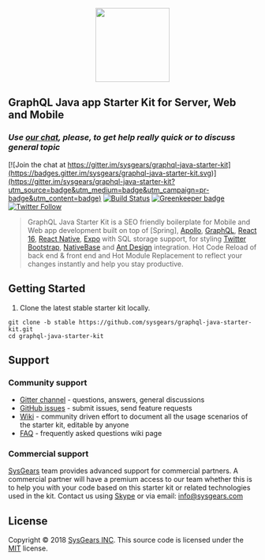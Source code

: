 <p align="center"><a href="#"><img width="150" src="https://rawgit.com/sysgears/apollo-universal-starter-kit/master/logo.svg"></a></p>

## GraphQL Java app Starter Kit for Server, Web and Mobile

### _Use [our chat](https://gitter.im/sysgears/graphql-java-starter-kit), please, to get help really quick or to discuss general topic_ ###

[![Join the chat at https://gitter.im/sysgears/graphql-java-starter-kit](https://badges.gitter.im/sysgears/graphql-java-starter-kit.svg)](https://gitter.im/sysgears/graphql-java-starter-kit?utm_source=badge&utm_medium=badge&utm_campaign=pr-badge&utm_content=badge)
[![Build Status](https://travis-ci.org/sysgears/graphql-java-starter-kit.svg?branch=master)](https://travis-ci.org/sysgears/graphql-java-starter-kit)
[![Greenkeeper badge](https://badges.greenkeeper.io/sysgears/graphql-java-starter-kit.svg)](https://greenkeeper.io/)
[![Twitter Follow](https://img.shields.io/twitter/follow/sysgears.svg?style=social)](https://twitter.com/sysgears)

> GraphQL Java Starter Kit is a SEO friendly boilerplate for Mobile and Web app development built on top
> of [Spring], [Apollo], [GraphQL], [React 16], [React Native], [Expo] with SQL storage support, for styling
> [Twitter Bootstrap], [NativeBase] and [Ant Design] integration. Hot Code Reload of back end & front end
> and Hot Module Replacement to reflect your changes instantly and help you stay productive.

## Getting Started

1. Clone the latest stable starter kit locally.

```
git clone -b stable https://github.com/sysgears/graphql-java-starter-kit.git
cd graphql-java-starter-kit
```

## Support

### Community support

* [Gitter channel] - questions, answers, general discussions
* [GitHub issues] - submit issues, send feature requests
* [Wiki] - community driven effort to document all the usage scenarios of the starter kit, editable by anyone
* [FAQ] - frequently asked questions wiki page

### Commercial support

[SysGears](https://sysgears.com) team provides advanced support for commercial partners. A commercial partner will have
a premium access to our team whether this is to help you with your code based on this starter kit or related
technologies used in the kit. Contact us using [Skype](http://hatscripts.com/addskype?sysgears) or via email:
[info@sysgears.com](mailto:info@sysgears.com)

## License

Copyright © 2018 [SysGears INC]. This source code is licensed under the [MIT] license.

[mit]: LICENSE
[apollo]: http://www.apollostack.com
[graphql]: http://graphql.org
[react 16]: https://facebook.github.io/react
[react hot loader v3]: https://github.com/gaearon/react-hot-loader
[twitter bootstrap]: http://getbootstrap.com
[nativebase]: https://nativebase.io
[ant design]: https://ant.design
[sysgears inc]: http://sysgears.com
[react native]: https://github.com/facebook/react-native
[expo]: https://expo.io
[gitter channel]: https://gitter.im/sysgears/grapql-java-starter-kit
[github issues]: https://github.com/sysgears/grapql-java-starter-kit/issues
[Wiki]: https://github.com/sysgears/grapql-java-starter-kit/wiki
[FAQ]: https://github.com/sysgears/grapql-java-starter-kit/wiki/Frequently-Asked-Questions
